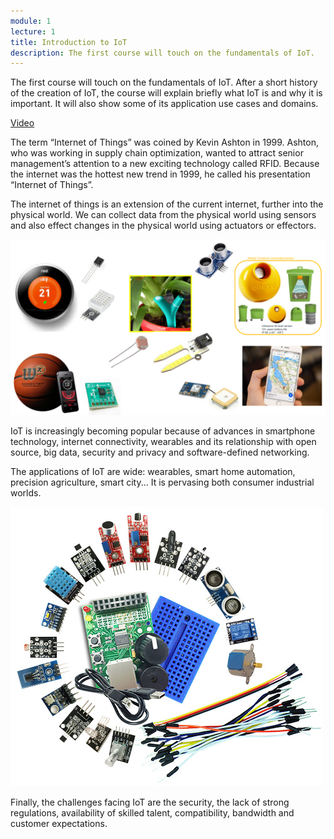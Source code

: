 ```yaml
---
module: 1
lecture: 1
title: Introduction to IoT
description: The first course will touch on the fundamentals of IoT.
---
```


The first course will touch on the fundamentals of IoT. After a short history of the creation of IoT, the course will explain briefly what IoT is and why it is important.
It will also show some of its application use cases and domains.

[Video](https://drive.google.com/file/d/1CqTnLfiC4t9jj7or6Kp3Z0zaXemS5PIp/view)

The term “Internet of Things” was coined by Kevin Ashton in 1999. 
Ashton, who was working in supply chain optimization, wanted to attract senior management’s attention to a new exciting technology called RFID. 
Because the internet was the hottest new trend in 1999, he called his presentation “Internet of Things”.

The internet of things is an extension of the current internet, further into the physical world.
We can collect data from the physical world using sensors and also effect changes in the physical world using actuators or effectors.

![IoTdevices](img/IoTdevices.png)

IoT is increasingly becoming popular because of advances in smartphone technology, internet connectivity, wearables and its relationship with open source, big data, security and privacy and software-defined networking.

The applications of IoT are wide: wearables, smart home automation, precision agriculture, smart city...
It is pervasing both consumer industrial worlds.

![components](img/components.png)

Finally, the challenges facing IoT are the security, the lack of strong regulations, availability of skilled talent, compatibility, bandwidth and customer expectations.

